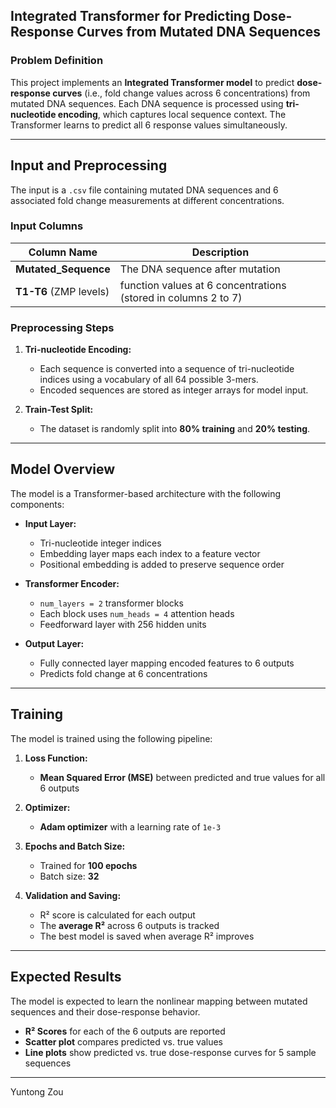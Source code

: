 ## **Integrated Transformer for Predicting Dose-Response Curves from Mutated DNA Sequences**

### **Problem Definition**

This project implements an **Integrated Transformer model** to predict **dose-response curves** (i.e., fold change values across 6 concentrations) from mutated DNA sequences. Each DNA sequence is processed using **tri-nucleotide encoding**, which captures local sequence context. The Transformer learns to predict all 6 response values simultaneously.

---

## **Input and Preprocessing**

The input is a `.csv` file containing mutated DNA sequences and 6 associated fold change measurements at different concentrations.

### **Input Columns**

| Column Name         | Description |
|---------------------|-------------|
| **Mutated_Sequence** | The DNA sequence after mutation |
| **T1-T6** (ZMP levels) | function values at 6 concentrations (stored in columns 2 to 7) |

### **Preprocessing Steps**

1. **Tri-nucleotide Encoding:**
   - Each sequence is converted into a sequence of tri-nucleotide indices using a vocabulary of all 64 possible 3-mers.
   - Encoded sequences are stored as integer arrays for model input.

2. **Train-Test Split:**
   - The dataset is randomly split into **80% training** and **20% testing**.

---

## **Model Overview**

The model is a Transformer-based architecture with the following components:

- **Input Layer:**
  - Tri-nucleotide integer indices
  - Embedding layer maps each index to a feature vector
  - Positional embedding is added to preserve sequence order

- **Transformer Encoder:**
  - `num_layers = 2` transformer blocks
  - Each block uses `num_heads = 4` attention heads
  - Feedforward layer with 256 hidden units

- **Output Layer:**
  - Fully connected layer mapping encoded features to 6 outputs
  - Predicts fold change at 6 concentrations

---

## **Training**

The model is trained using the following pipeline:

1. **Loss Function:**
   - **Mean Squared Error (MSE)** between predicted and true values for all 6 outputs

2. **Optimizer:**
   - **Adam optimizer** with a learning rate of `1e-3`

3. **Epochs and Batch Size:**
   - Trained for **100 epochs**
   - Batch size: **32**

4. **Validation and Saving:**
   - R² score is calculated for each output
   - The **average R²** across 6 outputs is tracked
   - The best model is saved when average R² improves

---

## **Expected Results**

The model is expected to learn the nonlinear mapping between mutated sequences and their dose-response behavior.

- **R² Scores** for each of the 6 outputs are reported
- **Scatter plot** compares predicted vs. true values
- **Line plots** show predicted vs. true dose-response curves for 5 sample sequences

---

Yuntong Zou